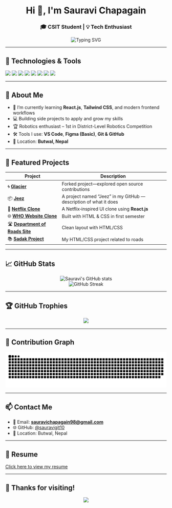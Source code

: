 <!-- Profile Header -->
<h1 align="center">Hi 👋, I'm Sauravi Chapagain</h1>
<h3 align="center"> 🎓 CSIT Student | 💡 Tech Enthusiast</h3>

<p align="center">
  <img src="https://readme-typing-svg.herokuapp.com?font=Fira+Code&size=22&pause=1000&color=00BCD4&width=435&lines=Passionate+Frontend+Developer;React+%7C+Tailwind+%7C+Bootstrap;Building+Real-World+Projects;Learning+Every+Day" alt="Typing SVG" />
</p>

---

## 🔧 Technologies & Tools

<p align="left">
  <img src="https://img.shields.io/badge/HTML5-E34F26?style=for-the-badge&logo=html5&logoColor=white"/>
  <img src="https://img.shields.io/badge/CSS3-1572B6?style=for-the-badge&logo=css3&logoColor=white"/>
  <img src="https://img.shields.io/badge/React.js-61DAFB?style=for-the-badge&logo=react&logoColor=black"/>
  <img src="https://img.shields.io/badge/TailwindCSS-06B6D4?style=for-the-badge&logo=tailwindcss&logoColor=white"/>
  <img src="https://img.shields.io/badge/C-00599C?style=for-the-badge&logo=c&logoColor=white"/>
  <img src="https://img.shields.io/badge/C%2B%2B-00599C?style=for-the-badge&logo=c%2B%2B&logoColor=white"/>
  <img src="https://img.shields.io/badge/Git-F05032?style=for-the-badge&logo=git&logoColor=white"/>
  <img src="https://img.shields.io/badge/GitHub-181717?style=for-the-badge&logo=github&logoColor=white"/>
</p>

---

## 🧠 About Me

- 🌱 I’m currently learning **React.js**, **Tailwind CSS**, and modern frontend workflows  
- 💻 Building side projects to apply and grow my skills  
- 🏆 Robotics enthusiast – 1st in District-Level Robotics Competition  
- 🛠️ Tools I use: **VS Code**, **Figma (Basic)**, **Git & GitHub**  
- 📍 Location: **Butwal, Nepal**

---

## 📌 Featured Projects

| Project | Description |
|--------|-------------|
| 🌀 **[Glacier](https://github.com/sauravigit10/Glacier)** | Forked project—explored open source contributions |
| 📦 **[Jeez](https://github.com/sauravigit10/Jeez)** | A project named “Jeez” in my GitHub — description of what it does |
| 🎯 **[Netflix Clone](https://github.com/sauravigit10/netflix-clone)** | A Netflix‑inspired UI clone using **React.js** |
| 🌐 **[WHO Website Clone](https://github.com/sauravigit10/who_website‑1st_sem)** | Built with HTML & CSS in first semester |
| 🛣️ **[Department of Roads Site](https://github.com/sauravigit10/department_of_roads_site)** | Clean layout with HTML/CSS |
| 📚 **[Sadak Project](https://github.com/sauravigit10/Sadak_project)** | My HTML/CSS project related to roads |


---

## 📈 GitHub Stats

<p align="center">
  <img src="https://github-readme-stats.vercel.app/api?username=sauravigit10&show_icons=true&theme=tokyonight" alt="Sauravi's GitHub stats" />
  <br />
  <img src="https://github-readme-streak-stats.herokuapp.com/?user=sauravigit10&theme=tokyonight" alt="GitHub Streak" />
</p>

---

## 🏆 GitHub Trophies

<p align="center">
  <img src="https://github-profile-trophy.vercel.app/?username=sauravigit10&theme=onedark&column=4" />
</p>

---

## 🐍 Contribution Graph

<p align="center">
  <img src="https://raw.githubusercontent.com/Platane/snk/output/github-contribution-grid-snake.svg" alt="snake gif" />
</p>

---

## 📫 Contact Me

- 📧 Email: **sauravichapagain98@gmail.com**
- 🌐 GitHub: [@sauravigit10](https://github.com/sauravigit10)
- 📍 Location: Butwal, Nepal

---

## 📄 Resume

[Click here to view my resume](https://github.com/sauravigit10/resume)

---

## 🧡 Thanks for visiting!

<div align="center">
  <img src="https://visitcount.itsvg.in/api?id=sauravigit10&label=Profile%20Views&color=0&icon=0&pretty=true" />
</div>
